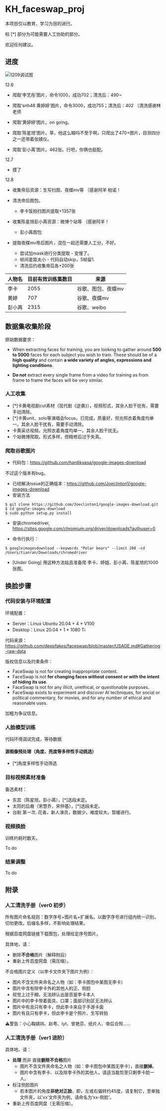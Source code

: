 # KH_faceswap_proj

本项目仅以教育、学习为目的进行。

标 \[*\] 部分为可能需要人工协助的部分。

欢迎任何建议。

## 进度

![1209调试图](https://github.com/CancerandFish/KH_faceswap_proj/blob/main/results/12091321-Training%20-%20'S':%20Save%20Now.%20'R':%20Refresh%20Preview.%20'M':%20Toggle%20Mask.%20'ENTER':%20Save%20and%20Quit_screenshot_09.12.2021.png)

12.6 

- 爬取‘李艺彤’图片，命令1000，成功702；清洗后：490~

- 爬取‘snh48 黄婷婷’图片，命令3000，成功755；清洗后：402 （清洗感谢林老师

- 爬取‘黄婷婷’图片。on going。

- 爬取‘陈星旭’图片。草，他这么糊吗不至于啊，只爬出了470+图片，目测四分之一还带着张婧仪。

- 爬取‘彭小苒’图片。462张。行吧，你俩也挺配。

<!-- - 爬取‘Song Hye-gyo’图片， -->

<!-- - 爬取‘林辰唏’。。

- 爬取‘程予希’。。 -->

12.7

- 摸了

12.8

- 收集帝后资源：生写扫图、夜蝶mv等 （感谢阿羊 柏诺！

- 清洗帝后图包。
  - 李卡饭拍扫图共提取+1357张

- 收集陈星旭彭小苒资源：微博个站等 （感谢阿羊！
  - 彭小苒图包

- 提取夜蝶mv帝后图片，混在一起还需要人工分，不好。
  - 尝试加mask进行分类提取 - 变慢了。
  - 帧间差距太小 - 代码自动skip，5帧留1.
  - 清洗后约收集帝后各+200张





|人物名|目前有效训练集数目|来源|
|--|--|--|
|李卡|2055|谷歌、图包、夜蝶mv|
|黄婷|707|谷歌、夜蝶mv|
|彭小苒|2315|谷歌、weibo|




## 数据集收集阶段

原始数据要求：
- When extracting faces for training, you are looking to gather around **500 to 5000** faces for each subject you wish to train. These should be of a **high quality** and contain **a wide variety of angles, expressions and lighting conditions**.

- **Do not** extract every single frame from a video for training as from frame to frame the faces will be very similar.

### 人工收集
- \[*\]卡黄电视剧cut素材（现代剧《逆袭》），视频形式，其余人脸干扰有，需要手动清除。
- \[*\]卡黄unit、solo等演唱会focus，已完成，质量好，但光照衣着角度均单一。其余人脸干扰有，需要手动清除。
- 卡黄采访视频。光照衣着角度均单一。其余人脸干扰无。
- 个站微博爬取。形式多样，但精修后过于失真。

### 爬取谷歌图片

- 代码包：https://github.com/hardikvasa/google-images-download

不过这个版本有bug。

- 已经解决issue的正确版本：https://github.com/Joeclinton1/google-images-download
- 安装方法
```
$ git clone https://github.com/Joeclinton1/google-images-download.git
$ cd google-images-download
$ sudo python setup.py install
```
- 安装chromedriver, https://sites.google.com/chromium.org/driver/downloads?authuser=0

- 命令行执行： 
```
$ googleimagesdownload --keywords "Polar bears" --limit 200 -cd /Users/tianran/Downloads/chromedriver
```

- \[Under Going] 用这种方法姑且准备爬 李卡、婷姐、彭小苒、陈星旭的1000张图。



## 换脸步骤

### 代码安装与环境配置
环境配置：

- Server：Linux Ubuntu 20.04 + 4 * V100
- Desktop：Linux 20.04 + 1 * 1080 Ti

代码来源：https://github.com/deepfakes/faceswap/blob/master/USAGE.md#Gathering-raw-data

版权信息以及约束条件：
- FaceSwap is not for creating inappropriate content.
- FaceSwap is not **for changing faces without consent or with the intent of hiding its use**.
- FaceSwap is not for any illicit, unethical, or questionable purposes.
- FaceSwap exists to experiment and discover AI techniques, for social or political commentary, for movies, and for any number of ethical and reasonable uses.

加粗为争议信息。

### 人脸模型训练
代码环境调试完成，等待数据

#### 源图像预处理（角度、亮度等多样性手动挑选）

- \[*\]角度多样性手动筛选

### 目标视频素材准备 
备选素材：
- 东宫（陈星旭，彭小苒），\[*\]选段未定。
- 太阳的后裔（宋慧乔，宋仲基），\[*\]选段未定。
- 台剧 第一次..花香，新人演员，数据少，难度较大。暂缓进行。

### 视频换脸
训练约耗时数天。

To do

### 结果调整
To do




## 附录
### 人工清洗手册（ver0 初步）

所有图片命名规则：数字序号+图片名+扩展名。以数字序号进行组内统一识别，切勿更改。后缀名多样，不影响处理结果。

根据百度网盘链接下载图包，处理给定序号图片。

具体地，请：
- 删除**不合格**图片（解释附后）
- 重新上传百度网盘（需压缩）。

不合格图片定义（以李卡文件夹下图片为例）：

- 图片不含文件夹命名之人物（如：李卡图包中某图无李卡）
- 图片中含有除李卡外的其他人的正、侧脸
- 视觉上过于糊，无法辨认出是否是李卡本人
- 图片中的李卡带着面具、口罩；面部识别区无法辨认
- 图片中有且只有李卡，但此李卡来自于手游卡面
- 图片有且只有李卡，但此李卡是个照片、生写转拍

⚠️警告：小心鞠婧祎、赵粤、lyt、曾艳芬、纸片人、帝后合照……

### 人工清洗手册（ver1 进阶）

具体地，请：
- **处理** 而非 直接**删除不合格**图片
  - 图片不含文件夹命名之人物（如：李卡图包中某图无李卡），直接**删掉**。
  - 图片中含有李卡、以及除李卡外的其他人，请适当裁剪至只剩李卡脸一人。
- 标注侧脸图片
  - 若本图片的角度**非绝对正脸**，即，左或右偏转约45度，请复制它，至单独文件夹，以‘xx’文件夹为例，请命名为‘xx-侧脸’。
- 重新上传百度网盘（无需压缩）。










